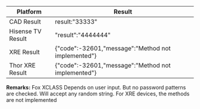 | Platform           | Result                                              |
| ------------------ | --------------------------------------------------- |
| CAD Result         | result:"33333"                                      |
| Hisense TV  Result | "result":"4444444"                                  |
| XRE Result         | {"code":-32601,"message":"Method  not implemented"} |
| Thor XRE  Result   | {"code":-32601,"message":"Method  not implemented"} |

**Remarks:** Fox XCLASS Depends on user input. But no password patterns are checked. Will accept any random string. For XRE devices, the methods are not implemented 

